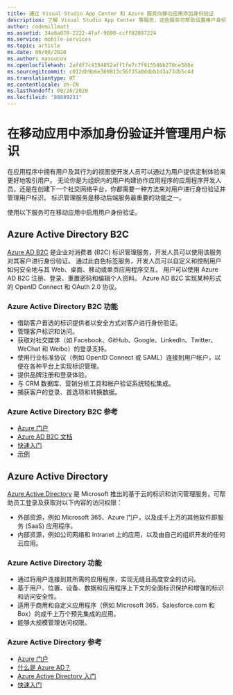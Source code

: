 ```yaml
---
title: 通过 Visual Studio App Center 和 Azure 服务向移动应用添加身份验证
description: 了解 Visual Studio App Center 等服务，这些服务可帮助设置用户身份验证，并使移动应用程序能够使用社交帐户、Azure Active Directory 和自定义身份验证进行身份验证。
author: codemillmatt
ms.assetid: 34a8a070-2222-4faf-9090-ccff02097224
ms.service: mobile-services
ms.topic: article
ms.date: 06/08/2020
ms.author: masoucou
ms.openlocfilehash: 2afdf7c4194052aff1fe7c7f915540b270ce588e
ms.sourcegitcommit: c012db9b6e369813c56f35a0ddbb1d3a73db5c4d
ms.translationtype: HT
ms.contentlocale: zh-CN
ms.lasthandoff: 08/26/2020
ms.locfileid: "88889231"
---
```

# <a name="add-authentication-and-manage-user-identities-in-your-mobile-apps"></a>在移动应用中添加身份验证并管理用户标识

在应用程序中拥有用户及其行为的视图使开发人员可以通过为用户提供定制体验来更好地吸引用户。 无论你是为组织内的用户构建协作应用程序的应用程序开发人员，还是在创建下一个社交网络平台，你都需要一种方法来对用户进行身份验证并管理用户标识。 标识管理服务是移动后端服务最重要的功能之一。

使用以下服务可在移动应用中启用用户身份验证。

## <a name="azure-active-directory-b2c"></a>Azure Active Directory B2C

[Azure AD B2C](https://azure.microsoft.com/services/active-directory-b2c/) 是企业对消费者 (B2C) 标识管理服务，开发人员可以使用该服务对其客户进行身份验证。 通过此白色标签服务，开发人员可以自定义和控制用户如何安全地与其 Web、桌面、移动或单页应用程序交互。 用户可以使用 Azure AD B2C 注册、登录、重置密码和编辑个人资料。 Azure AD B2C 实现某种形式的 OpenID Connect 和 OAuth 2.0 协议。 

### <a name="azure-active-directory-b2c-features"></a>Azure Active Directory B2C 功能

- 借助客户首选的标识提供者以安全方式对客户进行身份验证。
- 管理客户标识和访问。
- 获取对社交媒体（如 Facebook、GitHub、Google、LinkedIn、Twitter、WeChat 和 Weibo）的登录支持。
- 使用行业标准协议（例如 OpenID Connect 或 SAML）连接到用户帐户，以便在各种平台上实现标识管理。
- 提供品牌注册和登录体验。
- 与 CRM 数据库、营销分析工具和帐户验证系统轻松集成。
- 捕获客户的登录、首选项和转换数据。

### <a name="azure-active-directory-b2c-references"></a>Azure Active Directory B2C 参考

- [Azure 门户](https://portal.azure.com/)
- [Azure AD B2C 文档](/azure/active-directory-b2c/)
- [快速入门](/azure/active-directory-b2c/active-directory-b2c-quickstarts-web-app)
- [示例](/azure/active-directory-b2c/code-samples)

## <a name="azure-active-directory"></a>Azure Active Directory

[Azure Active Directory](https://azure.microsoft.com/services/active-directory/) 是 Microsoft 推出的基于云的标识和访问管理服务，可帮助员工登录及获取对以下内容的访问权限：

- 外部资源，例如 Microsoft 365、Azure 门户，以及成千上万的其他软件即服务 (SaaS) 应用程序。
- 内部资源，例如公司网络和 Intranet 上的应用，以及由自己的组织开发的任何云应用。

### <a name="azure-active-directory-features"></a>Azure Active Directory 功能

- 通过将用户连接到其所需的应用程序，实现无缝且高度安全的访问。
- 基于用户、位置、设备、数据和应用程序上下文的全面标识保护和增强的标识和访问安全性。
- 适用于商用和自定义应用程序（例如 Microsoft 365、Salesforce.com 和 Box）的成千上万个预先集成的应用。
- 能够大规模管理访问权限。

### <a name="azure-active-directory-references"></a>Azure Active Directory 参考

- [Azure 门户](https://portal.azure.com/)
- [什么是 Azure AD？](/azure/active-directory/fundamentals/active-directory-whatis)
- [Azure Active Directory 入门](/azure/active-directory/fundamentals/active-directory-whatis)
- [快速入门](/azure/active-directory/fundamentals/active-directory-access-create-new-tenant)